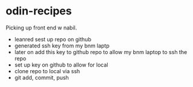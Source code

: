 # odin-recipes
Picking up front end w nabil.
- leanred sest up repo on github
- generated ssh key from my bnm laptp
- later on add this key to github repo to allow my bnm laptop to ssh the repo
- set up key on github to allow for local 
- clone repo to local via ssh
- git add, commit, push